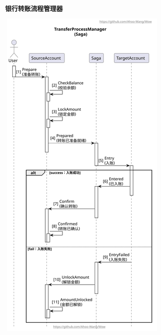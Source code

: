 
## 银行转账流程管理器

<p align="center" style="text-align:center">
  <img src="../../document/design/assets/Saga-Transfer.svg" alt="Saga-Transfer"/>
</p>
